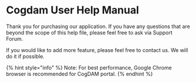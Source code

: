 # Cogdam User Help Manual

Thank you for purchasing our application. If you have any questions that are beyond the scope of this help file, please feel free to ask via Support Forum.

 If you would like to add more feature, please feel free to contact us. We will do it if possible.

{% hint style="info" %}
Note: For best performance, Google Chrome browser is recommended for CogDAM portal.
{% endhint %}




